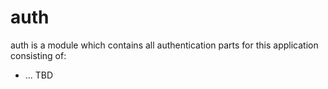 # auth

auth is a module which contains all authentication parts for this application consisting of:

- ... TBD